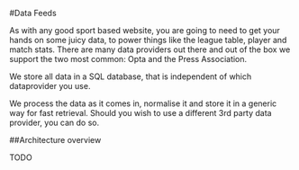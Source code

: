 #Data Feeds


As with any good sport based website, you are going to need to get your hands on some juicy data, to power things like the league table, player and match stats.
There are many data providers out there and out of the box we support the two most common: Opta and the Press Association.

We store all data in a SQL database, that is independent of which dataprovider you use. 

We process the data as it comes in, normalise it and store it in a generic way for fast retrieval. Should you wish to use a different 3rd party data provider, you can do so.

##Architecture overview

TODO